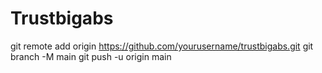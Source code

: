 # Trustbigabs
git remote add origin https://github.com/yourusername/trustbigabs.git
git branch -M main
git push -u origin main
